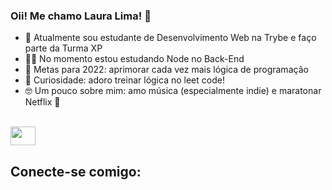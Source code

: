 ### Oii! Me chamo Laura Lima! 👋

- 🌱 Atualmente sou estudante de Desenvolvimento Web na Trybe e faço parte da Turma XP
- 👩‍💻 No momento estou estudando Node no Back-End
- 🎯 Metas para 2022: aprimorar cada vez mais lógica de programação
- 🥸 Curiosidade: adoro treinar lógica no leet code!
- 🤓 Um pouco sobre mim: amo música (especialmente indie) e maratonar Netflix 🍿
 
<!-- <div align="center"> -->
<!--   <a href="https://github.com/Thisislauralima">
  <img height="30" width="40" src="https://camo.githubusercontent.com/9496882abd182958bcea4238ab44f7eb8928d7a4144c150f18f6c55ceb9b4490/68747470733a2f2f6564656e742e6769746875622e696f2f537570657254696e7949636f6e732f696d616765732f7376672f6a6176617363726970742e737667"/>
</div>
 <img src= height="30" width="40" "https://camo.githubusercontent.com/72e5df59529a42423d671ba4c02bfb327d917517bfff18595c5e5dc17a5abece/68747470733a2f2f6564656e742e6769746875622e696f2f537570657254696e7949636f6e732f696d616765732f7376672f68746d6c352e737667"/>
  <img align="center" alt="Laura-Js" height="30" width="40" src="https://raw.githubusercontent.com/devicons/devicon/master/icons/javascript/javascript-plain.svg">
  <img align="center" alt="Laura-HTML" height="30" width="40" src="https://raw.githubusercontent.com/devicons/devicon/master/icons/html5/html5-original.svg">
  <img align="center" alt="Laura-CSS" height="30" width="40" src="https://raw.githubusercontent.com/devicons/devicon/master/icons/css3/css3-original.svg">
  <img align="center" alt="Laura-CSS" height="30" width="40" src="https://raw.githubusercontent.com/devicons/devicon/master/icons/redux/redux-original.svg"/>
  <img align="center" alt="Laura-CSS" height="30" width="40" src="https://raw.githubusercontent.com/devicons/devicon/master/icons/jest/jest-plain.svg"/>
   <img align="center" alt="Laura-CSS" height="30" width="40" src="https://raw.githubusercontent.com/devicons/devicon/master/icons/react/react-original.svg"/>
  <img align="center" alt="Laura-CSS" height="30" width="40" src="https://camo.githubusercontent.com/b9279edfece526123a96af67ea002acdd47e84e5ad05126faa08ab3332f8a9ef/68747470733a2f2f6564656e742e6769746875622e696f2f537570657254696e7949636f6e732f696d616765732f7376672f646f636b65722e737667"/> -->
 <div style="display: inline_block"><br>
  <img height="30" width="40" src="https://cdn.jsdelivr.net/gh/devicons/devicon/icons/html5/html5-original.svg"/>
</div>
  
  
## Conecte-se comigo:
 
<div>
 <a href="https://cdn.jsdelivr.net/gh/devicons/devicon/icons/html5/html5-original.svg" target="_blank"></a> 
</div>
